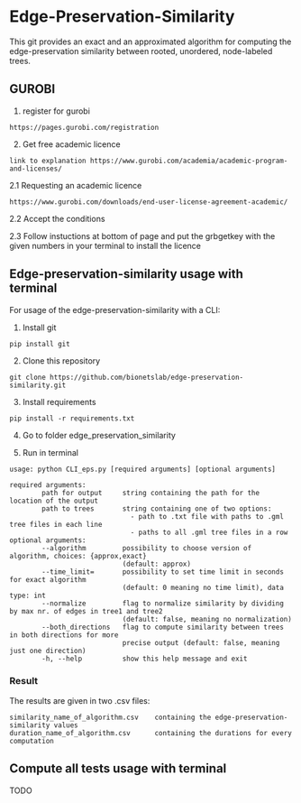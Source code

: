 # Edge-Preservation-Similarity
This git provides an exact and an approximated algorithm for computing the edge-preservation similarity between rooted, unordered, node-labeled trees.

## GUROBI

1. register for gurobi
```
https://pages.gurobi.com/registration
```
2. Get free academic licence
```
link to explanation https://www.gurobi.com/academia/academic-program-and-licenses/
```
2.1 Requesting an academic licence
```
https://www.gurobi.com/downloads/end-user-license-agreement-academic/
```
2.2 Accept the conditions

2.3 Follow instuctions at bottom of page and put the grbgetkey with the given numbers in your terminal to install the licence

## Edge-preservation-similarity usage with terminal

For usage of the edge-preservation-similarity with a CLI:

1. Install git
```
pip install git
```
2. Clone this repository
```
git clone https://github.com/bionetslab/edge-preservation-similarity.git
```
3. Install requirements
```
pip install -r requirements.txt
```
4. Go to folder edge_preservation_similarity

5. Run in terminal
```
usage: python CLI_eps.py [required arguments] [optional arguments]

required arguments:
        path for output     string containing the path for the location of the output
        path to trees       string containing one of two options:  
                              - path to .txt file with paths to .gml tree files in each line
                              - paths to all .gml tree files in a row
optional arguments: 
        --algorithm         possibility to choose version of algorithm, choices: {approx,exact}
                            (default: approx)
        --time_limit=       possibility to set time limit in seconds for exact algorithm
                            (default: 0 meaning no time limit), data type: int
        --normalize         flag to normalize similarity by dividing by max nr. of edges in tree1 and tree2
                            (default: false, meaning no normalization)
        --both_directions   flag to compute similarity between trees in both directions for more    
                            precise output (default: false, meaning just one direction)
        -h, --help          show this help message and exit
```
### Result
The results are given in two .csv files:
```
similarity_name_of_algorithm.csv    containing the edge-preservation-similarity values
duration_name_of_algorithm.csv      containing the durations for every computation
```



## Compute all tests usage with terminal
TODO